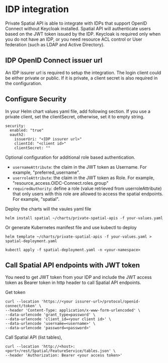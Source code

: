 # IDP integration

Private Spatial API is able to integrate with IDPs that support OpenID Connect without Keycloak installed. Spatial API will authenticate users based on the JWT token issued by the IDP. Keycloak is required only when you do not have an IDP, or you need resource ACL control or User federation (such as LDAP and Active Directory). 

## IDP OpenID Connect issuer url

An IDP issurer url is required to setup the integration. The login client could be either private or public. If it is private, a client secret is also required in the configuration.

## Configure Security

In your Helm chart values yaml file, add following section. If you use a private client, set the clientSecret, otherwise, set it to empty string.

```
security:
  enabled: "true"
  oauth2:
    issuerUri: "<IDP issurer url>"
    clientId: "<client id>"
    clientSecret: ""
```

Optional configuration for additional role based authentication.
* ``usernameAttribute``: the claim in the JWT token as Username. For example, "preferred_username".
* ``userroleAttribute``: the claim in the JWT token as Role. For example, "resource_access.OIDC-Connect.roles.group"
* ``requiredAuthority``: define a role (value retrieved from userroleAttribute) that only users with this role are allowed to access the spatial endpoints. For example, "spatial".

Deploy the charts will the vaules yaml file

```
helm install spatial ~/charts/private-spatial-apis -f your-values.yaml
```

Or generate Kubernetes manifest file and use kubectl to deploy

```
helm template ~/charts/private-spatial-apis -f your-values.yaml > spatial-deployment.yaml
```

```
kubectl apply -f spatial-deployment.yaml -n <your-namespace>
```

## Call Spatial API endpoints with JWT token

You need to get JWT token from your IDP and include the JWT access token as Bearer token in http header to call Spatial API endpoints.

Get token
```
curl --location 'https://<your issurer-url>/protocol/openid-connect/token' \
--header 'Content-Type: application/x-www-form-urlencoded' \
--data-urlencode 'grant_type=password' \
--data-urlencode 'client_id=<your client id>' \
--data-urlencode 'username=<username>' \
--data-urlencode 'password=<password>'
```


Call Spatial API (list tables),
```
curl --location 'http://<host>:<port>/rest/Spatial/FeatureService/tables.json' \
--header 'Authorization: Bearer <your access token>'
```